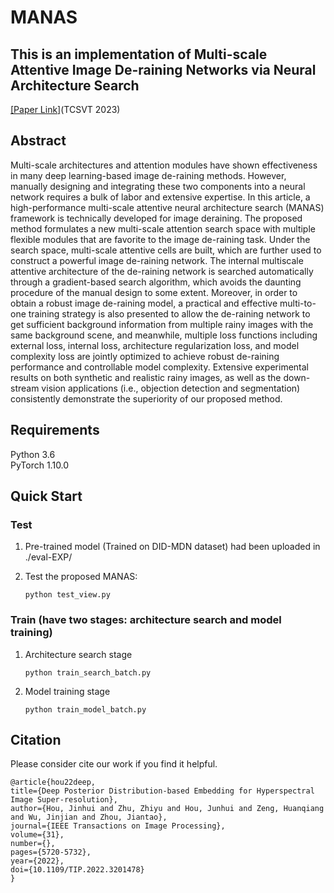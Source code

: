 # MANAS
## This is an implementation of Multi-scale Attentive Image De-raining Networks via Neural Architecture Search  
[[Paper Link]](https://ieeexplore.ieee.org/document/9894375 "悬停显示")(TCSVT 2023)
## Abstract
Multi-scale architectures and attention modules
have shown effectiveness in many deep learning-based image
de-raining methods. However, manually designing and integrating
these two components into a neural network requires
a bulk of labor and extensive expertise. In this article, a
high-performance multi-scale attentive neural architecture search
(MANAS) framework is technically developed for image deraining.
The proposed method formulates a new multi-scale
attention search space with multiple flexible modules that are
favorite to the image de-raining task. Under the search space,
multi-scale attentive cells are built, which are further used to construct
a powerful image de-raining network. The internal multiscale
attentive architecture of the de-raining network is searched
automatically through a gradient-based search algorithm, which
avoids the daunting procedure of the manual design to some
extent. Moreover, in order to obtain a robust image de-raining
model, a practical and effective multi-to-one training strategy is
also presented to allow the de-raining network to get sufficient
background information from multiple rainy images with the
same background scene, and meanwhile, multiple loss functions
including external loss, internal loss, architecture regularization
loss, and model complexity loss are jointly optimized to achieve
robust de-raining performance and controllable model complexity.
Extensive experimental results on both synthetic and realistic
rainy images, as well as the down-stream vision applications (i.e.,
objection detection and segmentation) consistently demonstrate
the superiority of our proposed method.
## Requirements
Python 3.6  
PyTorch 1.10.0
## Quick Start
### Test
1. Pre-trained model (Trained on DID-MDN dataset) had been uploaded in ./eval-EXP/

2. Test the proposed MANAS:

   `python test_view.py`

### Train (have two stages: architecture search and model training)
1. Architecture search stage
    
   `python train_search_batch.py`
   
2. Model training stage

   `python train_model_batch.py`

## Citation
Please consider cite our work if you find it helpful.

`@article{hou22deep,`   
          `title={Deep Posterior Distribution-based Embedding for Hyperspectral Image Super-resolution},`    
	  `author={Hou, Jinhui and Zhu, Zhiyu and Hou, Junhui and Zeng, Huanqiang and Wu, Jinjian and Zhou, Jiantao},`   
	  `journal={IEEE Transactions on Image Processing},`    
	  `volume={31},`    
	  `number={},`    
	  `pages={5720-5732},`    
	  `year={2022},`    
	  `doi={10.1109/TIP.2022.3201478}`    
`}`
